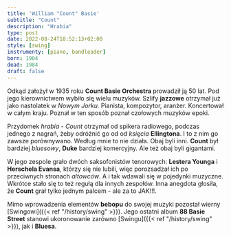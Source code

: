 ```yaml
---
title: 'William "Count" Basie'
subtitle: "Count"
description: "Hrabia"
type: post
date: 2022-08-24T18:52:13+02:00
style: [swing] 
instrumenty: [piano, bandleader]
born: 1904
dead: 1984
draft: false
---
```

Odkąd założył w 1935 roku __Count Basie Orchestra__ prowadził ją 50 lat. Pod jego kierownictwem wybiło się wielu
muzyków. Szlify __jazzowe__ otrzymał już jako nastolatek w _Nowym Jorku_. Pianista, kompozytor, aranżer. Koncertował
w całym kraju. Poznał w ten sposób poznał czołowych muzyków epoki.

Przydomek _hrabia_ - _Count_ otrzymał od spikera radiowego, podczas jednego z nagrań, żeby odróżnić go od od _księcia_
__Ellingtona__. I to z nim go zawsze porównywano. Według mnie to nie działa. Obaj byli inni. __Count__ był bardziej _bluesowy_,
__Duke__ bardziej komercyjny. Ale też obaj byli gigantami.

W jego zespole grało dwóch saksofonistów tenorowych: __Lestera Younga__ i __Herschela Evansa__, którzy się nie lubili, więc
porozsadzał ich po przeciwnych stronach _altowców_. A i tak wdawali się w pojedynki muzyczne. Wkrótce stało się to też
regułą dla innych zespołów. Inna anegdota głosiła, że __Count__ grał tylko jednym palcem - ale za to JAK!!!.

Mimo wprowadzenia elementów __bebopu__ do swojej muzyki pozostał wierny [Swingowi]({{< ref "/history/swing" >}}).
Jego ostatni album __88 Basie Street__ stanowi ukoronowanie zarówno [Swingu]({{< ref "/history/swing" >}}), jak i __Bluesa__.

  